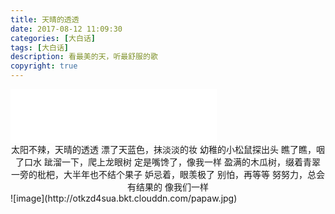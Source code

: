 ```yaml
---
title: 天晴的透透
date: 2017-08-12 11:09:30
categories: [大白话]
tags: [大白话]
description: 看最美的天，听最舒服的歌
copyright: true
---
```

<!-- more -->
<iframe frameborder="no" border="0" marginwidth="0" marginheight="0" width=330 height=86 src="//music.163.com/outchain/player?type=2&id=28038032&auto=1&height=66"></iframe>

<center>
太阳不辣，天晴的透透
漂了天蓝色，抹淡淡的妆
幼稚的小松鼠探出头
瞧了瞧，咽了口水
跐溜一下，爬上龙眼树
定是嘴馋了，像我一样
盈满的木瓜树，缀着青翠
一旁的枇杷，大半年也不结个果子
妒忌着，眼羡极了
别怕，再等等
努努力，总会有结果的
像我们一样
</center>
![image](http://otkzd4sua.bkt.clouddn.com/papaw.jpg)
